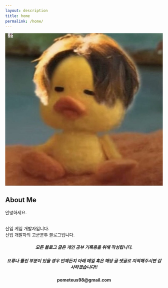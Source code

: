 ```yaml
---
layout: description
title: home
permalink: /home/
---
```


<div class="two-columns">
    <div class="column">
        <img src="/image/Deck.jpg" alt="Description of image">
    </div>
    <div class="column">
        <h2>About Me</h2>
        <p>안녕하세요.</p>
        <br>
        신입 게임 개발자입니다.
        <br>
        신입 개발자의 고군분투 블로그입니다.
    </div>
</div>

<div style="text-align: center;">
    <h5>모든 블로그 글은 개인 공부 기록용을 위해 작성됩니다.</h5>
    <h5>오류나 틀린 부분이 있을 경우 언제든지 아래 메일 혹은 해당 글 댓글로 지적해주시면 감사하겠습니다!!</h5>
    <h4>pometeus98@gmail.com</h4>
</div>